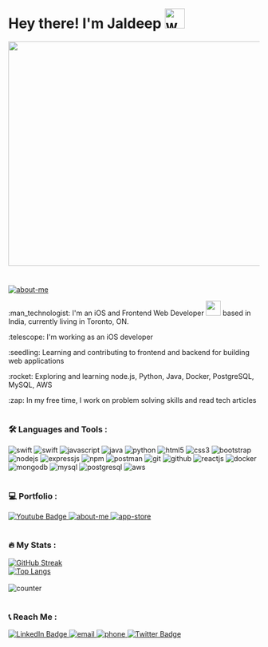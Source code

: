 <div id="header" align="left">
 <!--  <img src="https://media.giphy.com/media/M9gbBd9nbDrOTu1Mqx/giphy.gif" width="300" /> --> 
 <h1> Hey there! I'm Jaldeep <img src="https://media.giphy.com/media/hvRJCLFzcasrR4ia7z/giphy.gif" alt="wave" width="40px" height="40px"/> </h1>
</div>
<div align="center">
  <img src="https://media.giphy.com/media/dWesBcTLavkZuG35MI/giphy.gif" width="1000" height="450"/>
</div><h1></h1>

<div>
    <a href="https://jaldeepsenjaliya.github.io/About-Me/" target="_blank">
      <img src="https://img.shields.io/badge/About-Me-Green?style=for-the-badge&logo=me&logoColor=white" alt="about-me"/>
   </a> 
  <p>:man_technologist: I'm an iOS and Frontend Web Developer <img src="https://media.giphy.com/media/WUlplcMpOCEmTGBtBW/giphy.gif" width="30"> based in India,         currently living in Toronto, ON.</p>
  <p>:telescope: I'm working as an iOS developer</p>
  <p>:seedling: Learning and contributing to frontend and backend for building web applications </p>
  <p>:rocket: Exploring and learning node.js, Python, Java, Docker, PostgreSQL, MySQL, AWS </p>
  <p>:zap: In my free time, I work on problem solving skills and read tech articles</p>
 <!-- <p>:mailbox: How to reach me: 
        <a href="mailto:jaldeepsenjaliya@gmail.com" target="_blank">
          <img src="https://img.shields.io/badge/email-red?style=for-the-badge&logo=gmail&logoColor=white" alt="email"/>
        </a>
        <a href="https://forms.gle/TuWX92MwxmQAaGgj6" target="_blank">
          <img src="https://img.shields.io/badge/contact-339933?style=for-the-badge&logo=whatsapp&logoColor=white" alt="phone"/>
        </a> 
  </p> -->
</div><h1></h1>

### :hammer_and_wrench: Languages and Tools :
<p>
<img src="https://img.shields.io/badge/Swift-orange?style=for-the-badge&logo=swift&logoColor=white" alt="swift"/>
<img src="https://img.shields.io/badge/ios-green?style=for-the-badge&logo=ios&logoColor=white" alt="swift"/>
<img src="https://img.shields.io/badge/JavaScript-323330?style=for-the-badge&logo=javascript&logoColor=F7DF1E" alt="javascript"/>
<img src="https://img.shields.io/badge/java-blue?style=for-the-badge&logo=java&logoColor=red" alt="java"/>
<img src="https://img.shields.io/badge/python-yellow?style=for-the-badge&logo=python&logoColor=white" alt="python"/>
<img src="https://img.shields.io/badge/HTML-E34F26?style=for-the-badge&logo=html5&logoColor=white" alt="html5"/>
<img src="https://img.shields.io/badge/CSS-1572B6?style=for-the-badge&logo=css3&logoColor=white" alt="css3"/>
<img src="https://img.shields.io/badge/Bootstrap-563D7C?style=for-the-badge&logo=bootstrap&logoColor=white" alt="bootstrap"/>
<img src="https://img.shields.io/badge/Node.js-339933?style=for-the-badge&logo=nodedotjs&logoColor=white" alt="nodejs" />
<img src="https://img.shields.io/badge/Express.js-000000?style=for-the-badge&logo=express&logoColor=white" alt="expressjs"/>
<img src="https://img.shields.io/badge/npm-CB3837?style=for-the-badge&logo=npm&logoColor=white" alt="npm"/>
<img src="https://img.shields.io/badge/Postman-FF6C37?style=for-the-badge&logo=Postman&logoColor=white" alt="postman"/>
<img src="https://img.shields.io/badge/Git-f44d27?style=for-the-badge&logo=git&logoColor=white" alt="git"/>
<img src="https://img.shields.io/badge/GitHub-100000?style=for-the-badge&logo=github&logoColor=white" alt="github"/>
<img src="https://img.shields.io/badge/React-20232A?style=for-the-badge&logo=react&logoColor=61DAFB" alt="reactjs" />
<img src="https://img.shields.io/badge/docker-blue?style=for-the-badge&logo=docker&logoColor=white" alt="docker" />
<img src="https://img.shields.io/badge/MongoDB-4EA94B?style=for-the-badge&logo=mongodb&logoColor=white" alt="mongodb"/>
<img src="https://img.shields.io/badge/MySQL-yellow?style=for-the-badge&logo=MYSQL&logoColor=white" alt="mysql" />
<img src="https://img.shields.io/badge/postgreSQL-blue?style=for-the-badge&logo=postgreSQL&logoColor=white" alt="postgresql" />
<img src="https://img.shields.io/badge/aws-red?style=for-the-badge&logo=amazon&logoColor=white" alt="aws" />
</p><h1></h1>

### :computer: Portfolio :
    
   <a href="https://www.youtube.com/playlist?list=PLuxNQViSZ8USJ9NX66-fuFO6hNjgGHujG" target="_blank">
      <img src="https://img.shields.io/badge/YouTube-brown?style=for-the-badge&logo=youtube&logoColor=white" alt="Youtube Badge"/>
    </a>

   <a href="https://jaldeepsenjaliya.github.io/About-Me/" target="_blank">
      <img src="https://img.shields.io/badge/Portfolio-Green?style=for-the-badge&logo=man&logoColor=white" alt="about-me"/>
   </a>
   <a href="https://apps.apple.com/ca/app/201-dap/id1464722926?platform=iphone" target="_blank">
      <img src="https://img.shields.io/badge/appstore-blue?style=for-the-badge&logo=appstore&logoColor=white" alt="app-store"/>
   </a><h1></h1>

### :fire: My Stats :
[![GitHub Streak](http://github-readme-streak-stats.herokuapp.com?user=JaldeepSenjaliya&theme=highcontrast)](https://git.io/streak-stats) <br>
[![Top Langs](https://github-readme-stats.vercel.app/api/top-langs/?username=JaldeepSenjaliya&layout=compact&theme=vision-friendly-dark)](https://github.com/anuraghazra/github-readme-stats)<br><br>
 <img src="https://komarev.com/ghpvc/?username=JaldeepSenjaliya&style=flat-square&color=blue" alt="counter" /><h1></h1>

### :telephone_receiver: Reach Me :
 <div id="badges">
    <a href="https://www.linkedin.com/in/jaldeep-senjaliya/" target="_blank">
      <img src="https://img.shields.io/badge/LinkedIn-blue?style=for-the-badge&logo=linkedin&logoColor=white" alt="LinkedIn Badge"/>
    </a>
    <a href="mailto:jaldeepsenjaliya@gmail.com" target="_blank">
       <img src="https://img.shields.io/badge/email-red?style=for-the-badge&logo=gmail&logoColor=white" alt="email"/>
     </a>
     <a href="https://forms.gle/TuWX92MwxmQAaGgj6" target="_blank">
       <img src="https://img.shields.io/badge/contact-339933?style=for-the-badge&logo=whatsapp&logoColor=white" alt="phone"/>
     </a>
     <a href="https://github.com/JaldeepSenjaliya" target="_blank">
        <img src="https://img.shields.io/badge/github-black?style=for-the-badge&logo=github&logoColor=white" alt="Twitter Badge"/>
    </a> 
   <div>


<!-- <div align="left">
    <p> - 🔭 I’m currently working on @Swift @iOS </p>
    
    <p> -  I’m looking to collaborate any open source projects</p>
    <p> - 🤔 I’m looking for help with backend development</p>
    <p> - 💬 Ask me about @swift @iOS</p>
    <p> - 📫 How to reach me: jaldeepsenjaliya@gmail.com</p>
</div> -->

<!--
**JaldeepSenjaliya/JaldeepSenjaliya** is a ✨ _special_ ✨ repository because its `README.md` (this file) appears on your GitHub profile.

https://github.com/rudrabarad/Gifs
https://i.pinimg.com/originals/ce/69/4f/ce694f560636dffcf42ecf40d4f2f962.gif
https://media.giphy.com/media/M9gbBd9nbDrOTu1Mqx/giphy.gif
Here are some ideas to get you started:

-->
